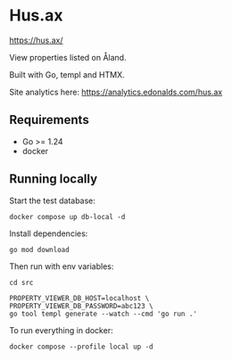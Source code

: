 # Hus.ax

https://hus.ax/

View properties listed on Åland.

Built with Go, templ and HTMX.

Site analytics here: https://analytics.edonalds.com/hus.ax

## Requirements
- Go >= 1.24
- docker

## Running locally
Start the test database:

```
docker compose up db-local -d
```

Install dependencies:

```
go mod download
```

Then run with env variables:

```
cd src

PROPERTY_VIEWER_DB_HOST=localhost \
PROPERTY_VIEWER_DB_PASSWORD=abc123 \
go tool templ generate --watch --cmd 'go run .'
 ```

To run everything in docker:

```
docker compose --profile local up -d
```
